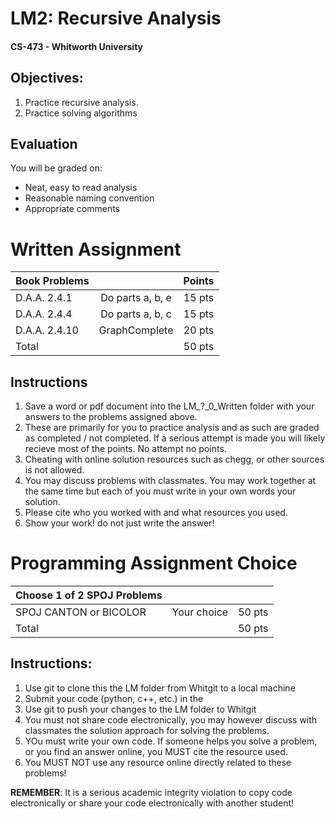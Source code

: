 # LM2: Recursive Analysis
#### CS-473 - Whitworth University

## Objectives:
1. Practice recursive analysis.
2. Practice solving algorithms

## Evaluation
You will be graded on:
- Neat, easy to read analysis
- Reasonable naming convention
- Appropriate comments

# Written Assignment

| Book Problems |                     | Points  |
| --------------|:-------------------:|:-------:|
| D.A.A. 2.4.1  | Do parts a, b, e    | 15 pts  |
| D.A.A. 2.4.4  | Do parts a, b, c    | 15 pts  |
| D.A.A. 2.4.10 | GraphComplete       | 20 pts  |
| Total         |                     | 50 pts  |

## Instructions
1. Save a word or pdf document into the LM_?_0_Written folder with your answers to the problems assigned above.
2. These are primarily for you to practice analysis and as such are graded as completed / not completed. If a serious attempt is made you will likely recieve most of the points. No attempt no points. 
3. Cheating with online solution resources such as chegg, or other sources is not allowed. 
4. You may discuss problems with classmates. You may work together at the same time but each of you must write in your own words your solution. 
5. Please cite who you worked with and what resources you used.
6. Show your work! do not just write the answer! 


# Programming Assignment Choice

| Choose 1 of 2 SPOJ Problems |                   |         |
| ----------------------------|:-----------------:|:-------:|
| SPOJ CANTON or BICOLOR      | Your choice       | 50 pts  |
| Total                       |                   | 50 pts  |

## Instructions:
1. Use git to clone this the LM folder from Whitgit to a local machine 
2. Submit your code (python, c++, etc.) in the 
3. Use git to push your changes to the LM folder to Whitgit
4. You must not share code electronically, you may however discuss with classmates the solution approach for solving the problems. 
5. YOu must write your own code. If someone helps you solve a problem, or you find an answer online, you MUST cite the resource used. 
6. You MUST NOT use any resource online directly related to these problems!

__REMEMBER__: It is a serious academic integrity violation to copy code electronically or share your code electronically with another student! 